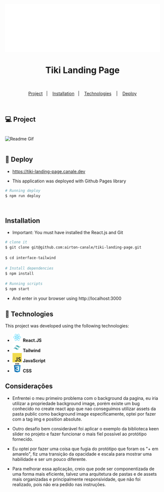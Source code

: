 <p align="center">
<img margin-left= "300px" src="public/assets/logo-tiki.svg" alt="Banner">
</p>  
<h1 align="center"><strong></strong></h1>
<h1 align="center"><strong>Tiki Landing Page</strong></h1>
<br>
<p align="center">
  <a href="#-project">Project</a>&nbsp;&nbsp;&nbsp;|&nbsp;&nbsp;&nbsp;
  <a href="#installation">Installation</a>&nbsp;&nbsp;&nbsp;|&nbsp;&nbsp;&nbsp;
  <a href="#-technologies">Technologies</a>
  &nbsp;&nbsp;&nbsp;|&nbsp;&nbsp;&nbsp;
  <a href="#-deploy">Deploy</a>
</p>

<br>

## 💻 Project

<br>
<img src="public/assets/readme.gif" alt="Readme Gif">
<br>
<br>

## 🚀 Deploy
 -  https://tiki-landing-page.canale.dev

 - This application was deployed with Github Pages library 


 ```bash
# Running deploy
$ npm run deploy
```
<br>

## Installation

- Important: You must have installed the React.js and Git

```bash
# clone it
$ git clone git@github.com:airton-canale/tiki-landing-page.git

$ cd interface-tailwind

# Install dependencies
$ npm install

# Running scripts
$ npm start
```
- And enter in your browser using http://localhost:3000


## 🚀 Technologies

This project was developed using the following technologies:

- <img height="30" src="https://raw.githubusercontent.com/github/explore/80688e429a7d4ef2fca1e82350fe8e3517d3494d/topics/react/react.png"> **React.JS**
- <img height="30" src="https://raw.githubusercontent.com/github/explore/80688e429a7d4ef2fca1e82350fe8e3517d3494d/topics/tailwind/tailwind.png"> **Tailwind**
- <img height="30" src="https://raw.githubusercontent.com/github/explore/80688e429a7d4ef2fca1e82350fe8e3517d3494d/topics/javascript/javascript.png"> **JavaScript**
- <img height="30" src="https://raw.githubusercontent.com/github/explore/80688e429a7d4ef2fca1e82350fe8e3517d3494d/topics/css/css.png"> **CSS**



## Considerações

- Enfrentei o meu primeiro problema com o background da pagina, eu iria utilizar a propriedade background image, porém existe um bug conhecido no create react app que nao conseguimos utilizar assets da pasta public como background image especificamente, optei por fazer com a tag img e position absolute.

- Outro desafio bem considerável foi aplicar o exemplo da biblioteca keen slider no projeto e fazer funcionar o mais fiel possível ao protótipo fornecido.

- Eu optei por fazer uma coisa que fugia do protótipo que foram os "+ em amarelo", fiz uma transição da opacidade e escala para mostrar uma habilidade e ser um pouco diferente.

- Para melhorar essa aplicação, creio que pode ser componentizada de uma forma mais eficiente, talvez uma arquitetura de pastas e de assets mais organizadas e principalmente responsividade, que não foi realizado, pois não era pedido nas instruções.